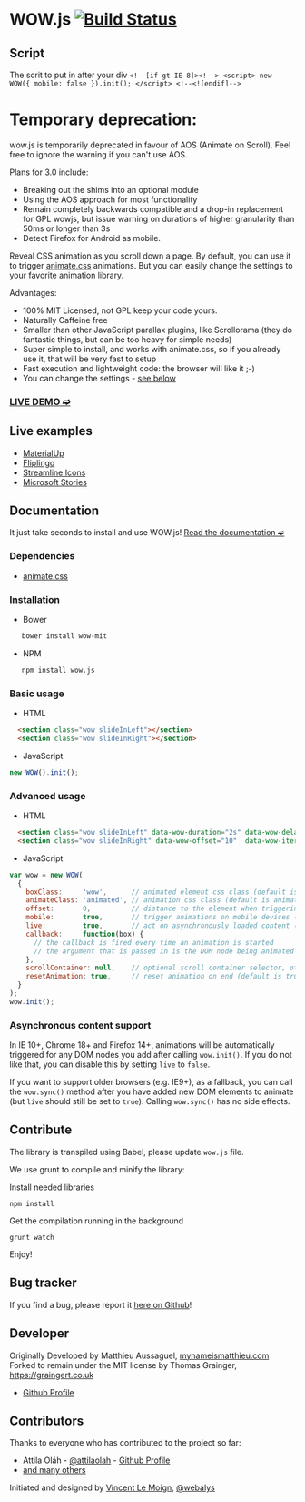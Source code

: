 # WOW.js [![Build Status](https://secure.travis-ci.org/graingert/WOW.svg?branch=master)](http://travis-ci.org/graingert/WOW)

## Script

The scrit to put in after your div
`<!--[if gt IE 8]><!-->
        <script>
        new WOW({
      mobile: false
    }).init();
        </script>
        <!--<![endif]-->`


Temporary deprecation:
======================

wow.js is temporarily deprecated in favour of AOS (Animate on Scroll). Feel free to ignore the warning if you can't use AOS.

Plans for 3.0 include:

* Breaking out the shims into an optional module
* Using the AOS approach for most functionality
* Remain completely backwards compatible and a drop-in replacement for GPL wowjs, but issue warning on durations of higher granularity than 50ms
or longer than 3s
* Detect Firefox for Android as mobile.


Reveal CSS animation as you scroll down a page.
By default, you can use it to trigger [animate.css](https://github.com/daneden/animate.css) animations.
But you can easily change the settings to your favorite animation library.

Advantages:
- 100% MIT Licensed, not GPL keep your code yours.
- Naturally Caffeine free
- Smaller than other JavaScript parallax plugins, like Scrollorama (they do fantastic things, but can be too heavy for simple needs)
- Super simple to install, and works with animate.css, so if you already use it, that will be very fast to setup
- Fast execution and lightweight code: the browser will like it ;-)
- You can change the settings - [see below](#advanced-usage)

### [LIVE DEMO ➫](https://graingert.co.uk/WOW/)

## Live examples
- [MaterialUp](http://www.materialup.com)
- [Fliplingo](https://www.fliplingo.com)
- [Streamline Icons](http://www.streamlineicons.com)
- [Microsoft Stories](http://www.microsoft.com/en-us/news/stories/garage/)


## Documentation

It just take seconds to install and use WOW.js!
[Read the documentation ➫](https://graingert.co.uk/WOW/docs.html)

### Dependencies
- [animate.css](https://github.com/daneden/animate.css)

### Installation

- Bower

```bash
   bower install wow-mit
```

- NPM

```bash
   npm install wow.js
```

### Basic usage

- HTML

```html
  <section class="wow slideInLeft"></section>
  <section class="wow slideInRight"></section>
```

- JavaScript

```javascript
new WOW().init();
```

### Advanced usage

- HTML

```html
  <section class="wow slideInLeft" data-wow-duration="2s" data-wow-delay="5s"></section>
  <section class="wow slideInRight" data-wow-offset="10"  data-wow-iteration="10"></section>
```

- JavaScript

```javascript
var wow = new WOW(
  {
    boxClass:     'wow',      // animated element css class (default is wow)
    animateClass: 'animated', // animation css class (default is animated)
    offset:       0,          // distance to the element when triggering the animation (default is 0)
    mobile:       true,       // trigger animations on mobile devices (default is true)
    live:         true,       // act on asynchronously loaded content (default is true)
    callback:     function(box) {
      // the callback is fired every time an animation is started
      // the argument that is passed in is the DOM node being animated
    },
    scrollContainer: null,    // optional scroll container selector, otherwise use window,
    resetAnimation: true,     // reset animation on end (default is true)
  }
);
wow.init();
```

### Asynchronous content support

In IE 10+, Chrome 18+ and Firefox 14+, animations will be automatically
triggered for any DOM nodes you add after calling `wow.init()`. If you do not
like that, you can disable this by setting `live` to `false`.

If you want to support older browsers (e.g. IE9+), as a fallback, you can call
the `wow.sync()` method after you have added new DOM elements to animate (but
`live` should still be set to `true`). Calling `wow.sync()` has no side
effects.


## Contribute

The library is transpiled using Babel, please update `wow.js` file.

We use grunt to compile and minify the library:

Install needed libraries

```
npm install
```

Get the compilation running in the background

```
grunt watch
```

Enjoy!

## Bug tracker

If you find a bug, please report it [here on Github](https://github.com/graingert/WOW/issues)!

## Developer

Originally Developed by Matthieu Aussaguel, [mynameismatthieu.com](http://mynameismatthieu.com)
Forked to remain under the MIT license by Thomas Grainger, https://graingert.co.uk

+ [Github Profile](//github.com/graingert)

## Contributors

Thanks to everyone who has contributed to the project so far:

- Attila Oláh - [@attilaolah](//twitter.com/attilaolah) - [Github Profile](//github.com/attilaolah)
- [and many others](//github.com/graingert/WOW/graphs/contributors)

Initiated and designed by [Vincent Le Moign](//www.webalys.com/), [@webalys](//twitter.com/webalys)
